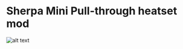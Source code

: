 # Sherpa Mini Pull-through heatset mod
![alt text](https://github.com/jakub874/Jakub3DPrinterMods/new/main/pullthroughpa%20mini/pullthroughpa%20example.png?raw=true)

